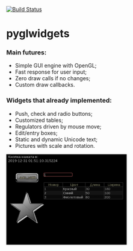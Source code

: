 [![Build Status](https://travis-ci.com/xrombik/pyglwidgets.svg?branch=alpha0)](https://travis-ci.com/xrombik/pyglwidgets)
# pyglwidgets
### Main futures:
- Simple GUI engine with OpenGL;
- Fast response for user input;
- Zero draw calls if no changes;
- Custom draw callbacks.
 
### Widgets that already implemented:
- Push, check and radio buttons;
- Customized tables;
- Regulators driven by mouse move;
- Edit/entry boxes;
- Static and dynamic Unicode text;
- Pictures with scale and rotation.

<img src="https://github.com/xrombik/pyglwidgets/blob/alpha0/main.png" width="320">
